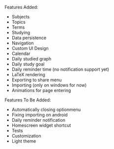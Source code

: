 Features Added:

- Subjects
- Topics
- Terms
- Studying
- Data persistence
- Navigation
- Custom UI Design
- Calendar
- Daily studied graph
- Daily study goal
- Daily reminder time (no notification support yet)
- LaTeX rendering
- Exporting to share menu
- Importing (only on windows for now)
- Animations for page entering

Features To Be Added:

- Automatically closing optionmenu
- Fixing importing on android
- Daily reminder notification
- Homescreen widget shortcut
- Tests
- Customization
- Light theme
